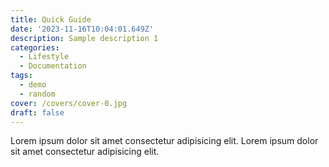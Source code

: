 ```yaml
---
title: Quick Guide
date: '2023-11-16T10:04:01.649Z'
description: Sample description 1
categories:
  - Lifestyle
  - Documentation
tags:
  - demo
  - random
cover: /covers/cover-0.jpg
draft: false
---
```


Lorem ipsum dolor sit amet consectetur adipisicing elit.
Lorem ipsum dolor sit amet consectetur adipisicing elit.